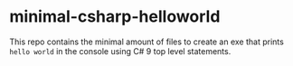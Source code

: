 # minimal-csharp-helloworld
This repo contains the minimal amount of files to create an exe that prints `hello world` in the console using C# 9 top level statements.
